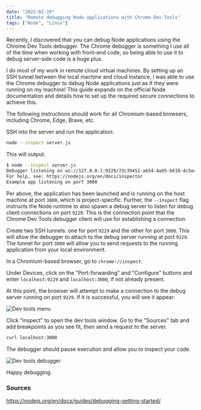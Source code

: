```yaml
---
date: "2022-02-19"
title: "Remote debugging Node applications with Chrome Dev Tools"
tags: ["Node", "Linux"]
---
```


Recently, I discovered that you can debug Node applications using the Chrome Dev Tools debugger. The Chrome debugger is something I use all of the time when working with front-end code, so being able to use it to debug server-side code is a huge plus.

I do most of my work in remote cloud virtual machines. By setting up an SSH tunnel between the local machine and cloud instance, I was able to use the Chrome debugger to debug Node applications just as if they were running on my machine! This guide expands on the official Node documentation and details how to set up the required secure connections to achieve this.

The following instructions should work for all Chromium-based browsers, including Chrome, Edge, Brave, etc.

SSH into the server and run the application: 
```bash
node --inspect server.js
```
This will output:
```bash
$ node --inspect server.js
Debugger listening on ws://127.0.0.1:9229/23c39451-ab54-4a95-b618-4c5e41ea5638
For help, see: https://nodejs.org/en/docs/inspector
Example app listening on port 3000
```

Per above, the application has been launched and is running on the host machine at port `3000`, which is project-specific. Further, the `--inspect` flag instructs the Node runtime to also spawn a debug server to listen for debug client connections on port `9229`. This is the connection point that the Chrome Dev Tools debugger client will use for establishing a connection.

Create two SSH tunnels: one for port `9229` and the other for port `3000`. This will allow the debugger to attach to the debug server running at port `9229`. The tunnel for port `3000` will allow you to send requests to the running application from your local environment.

In a Chromium-based browser, go to `chrome://inspect`. 

Under Devices, click on the "Port-forwarding" and "Configure" buttons and enter `localhost:9229` and `localhost:3000`, if not already present.

At this point, the browser will attempt to make a connection to the debug server running on port `9229`. If it is successful, you will see it appear:

![Dev tools menu](/assets/images/2022-02-19_01.webp "dev tools")

Click "inspect" to open the dev tools window. Go to the "Sources" tab and add breakpoints as you see fit, then send a request to the server.
```bash
curl localhost:3000
```
The debugger should pause execution and allow you to inspect your code.

![Dev tools debugger](/assets/images/2022-02-19_02.webp "dev tools debugger")

Happy debugging.

### Sources
https://nodejs.org/en/docs/guides/debugging-getting-started/
